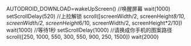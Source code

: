 AUTODROID_DOWNLOAD=wakeUpScreen() //唤醒屏幕
wait(1000)
setScrollDelay(520)
//上拉解锁
scroll(\[screenWidth/2, screenHeight*8/10, screenWidth/2, screenHeight*6/10, screenWidth/2, screenHeight*2/10\])
wait(1000) //等待1秒
setScrollDelay(1000)
//请换成你手机的图案路径
scroll(\[250, 1000, 550, 300, 550, 900, 250, 1500\])
wait(2000)
